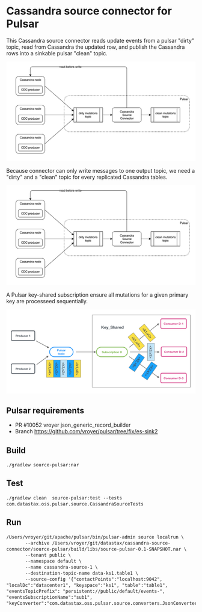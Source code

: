 # Cassandra source connector for Pulsar

This Cassandra source connector reads update events from a pulsar "dirty" topic, 
read from Cassandra the updated row, and publish the Cassandra rows into a sinkable pulsar "clean" topic.

![Cassandra-source-connector](cassandra-source-connector.png)

Because connector can only write messages to one output topic, we need a "dirty" and a "clean" topic for
every replicated Cassandra tables.

![Cassandra-source-connector](cassandra-source-connector.png)


A Pulsar key-shared subscription ensure all mutations for a given primary key are processeed sequentially.

![subscription](docs/images/subscription-key-shared.png)

## Pulsar requirements

* PR #10052 vroyer json_generic_record_builder
* Branch https://github.com/vroyer/pulsar/tree/fix/es-sink2

## Build

    ./gradlew source-pulsar:nar

## Test

    ./gradlew clean  source-pulsar:test --tests com.datastax.oss.pulsar.source.CassandraSourceTests
    
## Run

    /Users/vroyer/git/apache/pulsar/bin/pulsar-admin source localrun \
           --archive /Users/vroyer/git/datastax/cassandra-source-connector/source-pulsar/build/libs/source-pulsar-0.1-SNAPSHOT.nar \
           --tenant public \
           --namespace default \
           --name cassandra-source-1 \
           --destination-topic-name data-ks1.table1 \
           --source-config '{"contactPoints":"localhost:9042", "localDc":"datacenter1", "keyspace":"ks1", "table":"table1", "eventsTopicPrefix": "persistent://public/default/events-", "eventsSubscriptionName":"sub1", "keyConverter":"com.datastax.oss.pulsar.source.converters.JsonConverter","valueConverter":"com.datastax.oss.pulsar.source.converters.JsonConverter"}'
